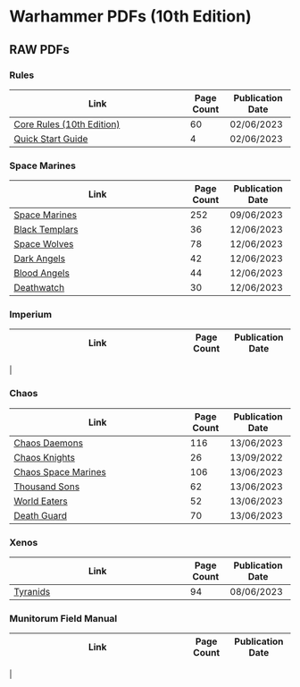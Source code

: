 # Warhammer PDFs (10th Edition)

## RAW PDFs

### Rules
| <div style="width:300px">Link</div> |Page Count | Publication Date
|----|----|----
| [Core Rules (10th Edition)](tenth-edition/raw-pdfs/dLZIlatQJ3qOkGP7.pdf) | 60 | 02/06/2023
| [Quick Start Guide](tenth-edition/raw-pdfs/76CPCqo7msJIHqzx.pdf)| 4 |  02/06/2023

### Space Marines
| <div style="width:300px">Link</div> | Page Count | Publication Date
|----|----|----
| [Space Marines](tenth-edition/raw-pdfs/uVN1M55L0U3dQeWZ.pdf) |  252| 09/06/2023
| [Black Templars](tenth-edition/raw-pdfs/BcWghehxrgeCmkN8.pdf)| 36 | 12/06/2023
| [Space Wolves](tenth-edition/raw-pdfs/u61I5H9K5r9oNsXZ.pdf) | 78 | 12/06/2023
| [Dark Angels](tenth-edition/raw-pdfs/C6o7G0zjRSxCUvhK.pdf) | 42 | 12/06/2023
| [Blood Angels](tenth-edition/raw-pdfs/YC40Fxov5FhbXFRl.pdf) | 44 | 12/06/2023
| [Deathwatch](tenth-edition/raw-pdfs/oNwkFTe6jFmHZ148.pdf)| 30 | 12/06/2023


### Imperium
| <div style="width:300px">Link</div> |Page Count | Publication Date
|----|----|----
|

### Chaos
| <div style="width:300px">Link</div> |Page Count | Publication Date
|----|----|----
|[Chaos Daemons](tenth-edition/raw-pdfs/JhAjl9vv4BcigNO9.pdf) | 116 | 13/06/2023
|[Chaos Knights](tenth-edition/raw-pdfs/5I1cNt3t71dfd3jh.pdf) | 26 | 13/09/2022
|[Chaos Space Marines](tenth-edition/raw-pdfs/csv0IuVvYQAndBJE.pdf)  | 106 | 13/06/2023
|[Thousand Sons](tenth-edition/raw-pdfs/2iVljh64k0hWMKsO.pdf) | 62 | 13/06/2023
|[World Eaters](tenth-edition/raw-pdfs/iiq5IN0DVsqWxFxh.pdf) | 52 | 13/06/2023
|[Death Guard](tenth-edition/raw-pdfs/VdyiNhPdt8ehmIh6.pdf) | 70 | 13/06/2023


### Xenos
| <div style="width:300px">Link</div> |Page Count | Publication Date
|----|----|----
|[Tyranids](tenth-edition/raw-pdfs/L8FE4F808oEwCq9T.pdf)| 94 |08/06/2023



### Munitorum Field Manual
| <div style="width:300px">Link</div> |Page Count | Publication Date
|----|----|----
|

